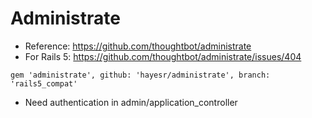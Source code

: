 # Administrate
* Reference: https://github.com/thoughtbot/administrate
* For Rails 5: https://github.com/thoughtbot/administrate/issues/404
```rails
gem 'administrate', github: 'hayesr/administrate', branch: 'rails5_compat'
```
* Need authentication in admin/application_controller

